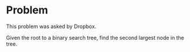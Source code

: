 # Problem

This problem was asked by Dropbox.

Given the root to a binary search tree, find the second largest node in the tree.
